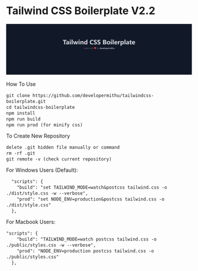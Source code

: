 # Tailwind CSS Boilerplate V2.2

![template](/dist/img/template.jpeg)

How To Use
```
git clone https://github.com/developermithu/tailwindcss-boilerplate.git
cd tailwindcss-boilerplate
npm install
npm run build
npm run prod (for minify css)
```
To Create New Repository
```
delete .git hidden file manually or command 
rm -rf .git
git remote -v (check current repository)
```

For Windows Users (Default):
```
  "scripts": {
    "build": "set TAILWIND_MODE=watch&postcss tailwind.css -o ./dist/style.css -w --verbose",
    "prod": "set NODE_ENV=production&postcss tailwind.css -o ./dist/style.css"
  },
```

For Macbook Users:
```
"scripts": {
    "build": "TAILWIND_MODE=watch postcss tailwind.css -o ./public/styles.css -w --verbose",
    "prod": "NODE_ENV=production postcss tailwind.css -o ./public/styles.css"
  },
```


<!-- 
How To Build From Scratch
```
npm init -y
npm install -D tailwindcss@latest postcss-cli@latest autoprefixer@latest
npx tailwindcss init -p
npm install -D cssnano (optional - for minify css)
npm run build
``` -->